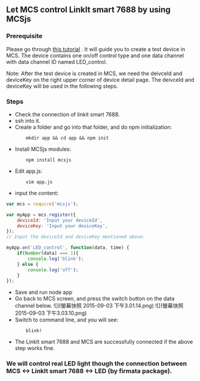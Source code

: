 ## Let MCS control LinkIt smart 7688 by using MCSjs

### Prerequisite

Please go through [this tutorial](https://mcs.mediatek.com/resources/latest/tutorial/getting_started) . It will guide you to create a test device in MCS. The device contains one on/off control type and one data channel with data channel ID named LED_control.

Note: After the test device is created in MCS,  we need the deivceId and deviceKey on the right upper corner of device detail page. The  deivceId and deviceKey will be used in the following steps.

### Steps

* Check the connection of linkit smart 7688.
* ssh into it.
* Create a folder and go into that folder, and do npm initialization:
    ``` 
        mkdir app && cd app && npm init
    ```
* Install MCSjs modules:
    ``` 
        npm install mcsjs
    ```
* Edit app.js:
    ```
        vim app.js
    ```
* input the content:

``` js
var mcs = require('mcsjs');

var myApp = mcs.register({
    deviceId: 'Input your deviceId',
    deviceKey: 'Input your deviceKey',
});
// Input the deviceId and deviceKey mentioned above.

myApp.on('LED_control', function(data, time) {
    if(Number(data) === 1){                     
        console.log('blink');
    } else {
        console.log('off');
    }
}); 
```
* Save and run node app
* Go back to MCS screen, and press the switch button on the data channel below.
    ![](螢幕快照 2015-09-03 下午3.01.14.png)
    ![](螢幕快照 2015-09-03 下午3.03.10.png)
* Switch to command line, and you will see:
    ```
        blink!
    ```
* The LinkIt smart 7688 and MCS are successfully connected if the above step works fine.

### We will control real LED light though the connection between  MCS <-> LinkIt smart 7688 <-> LED (by firmata package).

